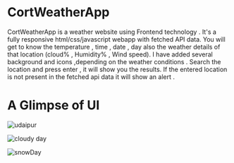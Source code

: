 # CortWeatherApp
CortWeatherApp is a weather website using Frontend technology .
It's a fully responsive html/css/javascript webapp with fetched API data.
You will get to know the temperature , time , date , day  also the weather details of 
that location (cloud% , Humidity% , Wind speed). 
I have added several background and icons ,depending on the weather conditions . Search the location and press enter , it will show you the results. If the entered location is not present in the fetched api data it will show an alert .

# A Glimpse of UI

 
![udaipur](https://user-images.githubusercontent.com/83576753/149818912-1037291d-a34f-4eed-ad78-ec2ccb8589a6.png)
 
 

![cloudy day](https://user-images.githubusercontent.com/83576753/149818368-be5c4d09-2e12-4c15-8426-74cd10f9aca0.png)


![snowDay](https://user-images.githubusercontent.com/83576753/149818256-c9fb02f1-274d-4211-bba3-54f1713097e9.png)


 
